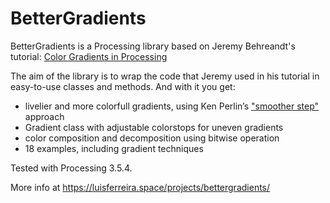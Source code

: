 # BetterGradients

BetterGradients is a Processing library based on Jeremy Behreandt's tutorial: [Color Gradients in Processing](https://medium.com/@behreajj/color-gradients-in-processing-v-2-0-e5c0b87cdfd2)

The aim of the library is to wrap the code that Jeremy used in his tutorial in easy-to-use classes and methods. And with it you get:
- livelier and more colorfull gradients, using Ken Perlin’s ["smoother step"](https://en.wikipedia.org/wiki/Smoothstep) approach
- Gradient class with adjustable colorstops for uneven gradients
- color composition and decomposition using bitwise operation
- 18 examples, including gradient techniques

Tested with Processing 3.5.4.

More info at https://luisferreira.space/projects/bettergradients/
